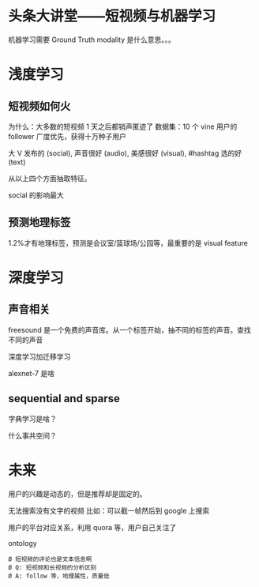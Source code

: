 # 头条大讲堂——短视频与机器学习

<!--
ID: dc13ccda-ddeb-4003-8eff-6f98e8073c3e
Status: publish
Date: 2018-06-22T06:07:00
Modified: 2020-05-16T11:10:54
wp_id: 356
-->

机器学习需要 Ground Truth
modality 是什么意思。。。

# 浅度学习

## 短视频如何火

为什么：大多数的短视频 1 天之后都销声匿迹了
数据集：10 个 vine 用户的 follower 广度优先，获得十万种子用户

大 V 发布的 (social), 声音很好 (audio), 美感很好 (visual), #hashtag 选的好 (text)

从以上四个方面抽取特征。

social 的影响最大

## 预测地理标签

1.2%才有地理标签，预测是会议室/篮球场/公园等，最重要的是 visual feature

# 深度学习

## 声音相关

freesound 是一个免费的声音库。从一个标签开始，抽不同的标签的声音。查找不同的声音

深度学习加迁移学习

alexnet-7 是啥

## sequential and sparse

字典学习是啥？

什么事共空间？

# 未来

用户的兴趣是动态的，但是推荐却是固定的。

无法搜索没有文字的视频 比如：可以截一帧然后到 google 上搜索

用户的平台对应关系，利用 quora 等，用户自己关注了

ontology

	Ø 短视频的评论也是文本信息啊
	Ø Q: 短视频和长视频的分析区别
	Ø A: follow 等，地理属性，质量低